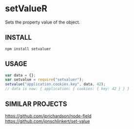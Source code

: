 setValueR
=========
Sets the property value of the object.

INSTALL
-------
`npm install setvaluer`

USAGE
-----
```js
var data = {};
var setvalue = require("setvaluer");
setvalue("application.cookies.key", data, 42);
// data is now: { application: { cookies: { key: 42 } } }
```

SIMILAR PROJECTS
----------------
https://github.com/jprichardson/node-field  
https://github.com/jonschlinkert/set-value  
  
